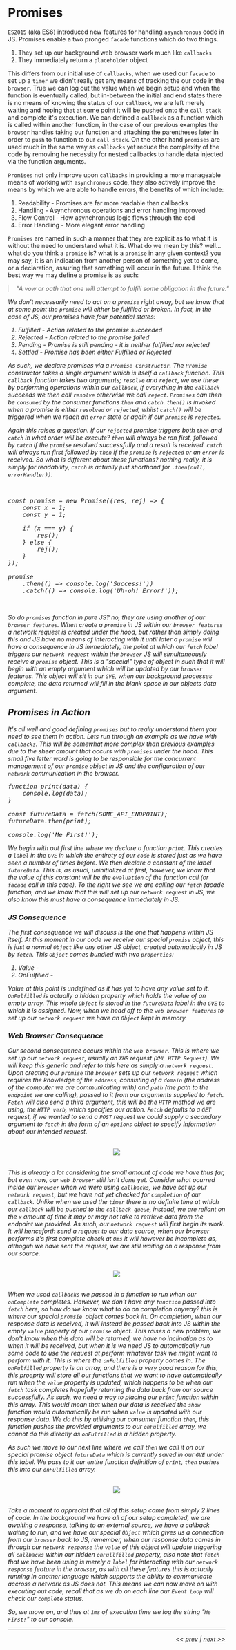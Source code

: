 # Promises

`ES2015` (aka ES6) introduced new features for handling `asynchronous` code in JS. Promises enable a two pronged `facade` functions which do two things.

1. They set up our background web browser work much like `callbacks`
2. They immediately return a `placeholder` object

This differs from our initial use of `callbacks`, when we used our `facade` to set up a `timer` we didn't really get any means of tracking the our code in the `browser`. True we can log out the value when we begin setup and when the function is eventually called, but in-between the initial and end states there is no means of knowing the status of our `callback`, we are left merely waiting and hoping that at some point it will be pushed onto the `call stack` and complete it's execution. We can defined a `callback` as a function which is called within another function, in the case of our previous examples the `browser` handles taking our function and attaching the parentheses later in order to `push` to function to our `call stack`. On the other hand `promises` are used much in the same way as `callbacks` yet reduce the complexity of the code by removing he necessity for nested callbacks to handle data injected via the function arguments.

`Promises` not only improve upon `callbacks` in providing a more manageable means of working with `asynchronous` code, they also actively improve the means by which we are able to handle errors, the benefits of which include:

1. Readability - Promises are far more readable than callbacks
2. Handling - Asynchronous operations and error handling improved
3. Flow Control - How asynchronous logic flows through the cod
4. Error Handling - More elegant error handling

`Promises` are named in such a manner that they are explicit as to what it is without the need to understand what it is. What do we mean by this? well... what do you think a `promise` is? what is a `promise` in any given context? you may say, it is an indication from another person of something yet to come, or a declaration, assuring that something will occur in the future. I think the best way we may define a promise is as such:

<div align="center" >
<BlockQuote style="margin: auto; width: 500px;">
<em>
"A vow or oath that one will attempt to fulfill some obligation in the future."
</BlockQuote>
</div>

We don't necessarily need to act on a `promise` right away, but we know that at some point the `promise` will either be fulfilled or broken. In fact, in the case of JS, our promises have four potential states:

1. Fulfilled - Action related to the promise succeeded
2. Rejected - Action related to the promise failed
3. Pending - Promise is still pending - it is neither fulfilled nor rejected
4. Settled - Promise has been either Fulfilled or Rejected

As such, we declare promises via a `Promise Constructor`. The `Promise` constructor takes a single argument which is itself a `callback` function. This `callback` function takes two arguments; `resolve` and `reject`, we use these by performing operations within our `callback`, if everything in the `callback` succeeds we then call `resolve` otherwise we call `reject`. `Promises` can then be `consumed` by the consumer functions `then` and `catch`. `then()` is invoked when a promise is either `resolved` or `rejected`, whilst `catch()` will be triggered when we reach an `error` state or again if our `promise` is `rejected`.

Again this raises a question. If our `rejected` promise triggers both `then` and `catch` in what order will be execute? `then` will always be ran first, followed by `catch` if the `promise` resolved successfully and a result is received. `catch` will always run first followed by `then` if the `promise` is `rejected` or an `error` is received. So what is different about these functions? nothing really, it is simply for readability, `catch` is actually just shorthand for `.then(null, errorHandler))`.

<br />

<pre>
const promise = new Promise((res, rej) => {
    const x = 1;
    const y = 1;

    if (x === y) {
        res();
    } else {
        rej();
    }
});

promise
    .then(() => console.log('Success!'))
    .catch(() => console.log('Uh-oh! Error!'));
</pre>

<br />

So do `promises` function in pure JS? no, they are using another of our `browser features`. When create a `promise` in JS within our `browser features` a network request is created under the hood, but rather than simply doing this and JS have no means of interacting with it until later a `promise` will have a consequence in JS immediately, the point at which our `fetch` label triggers our `network request` within the `browser` JS will simultaneously receive a `promise` object. This is a "special" type of object in such that it will begin with an empty argument which will be updated by our `browser` features. This object will sit in our `GVE`, when our background processes complete, the data returned will fill in the blank space in our objects data argument.

## Promises in Action

It's all well and good defining `promises` but to really understand them you need to see them in action. Lets run through an example as we have with `callbacks`. This will be somewhat more complex than previous examples due to the sheer amount that occurs with `promises` under the hood. This small five letter word is going to be responsible for the concurrent management of our `promise` object in JS and the configuration of our `network` communication in the browser.

<pre>
function print(data) {
    console.log(data);
}

const futureData = fetch(SOME_API_ENDPOINT);
futureData.then(print);

console.log('Me First!');
</pre>

We begin with out first line where we declare a function `print`. This creates a `label` in the `GVE` in which the entirety of our `code` is stored just as we have seen a number of times before. We then declare a constant of the label `futureData`. This is, as usual, uninitialized at first, however, we know that the value of this constant will be the `evaluation` of the function call (or `facade` call in this case). To the right we see we are calling our `fetch` facade function, and we know that this will set up our `network request` in JS, we also know this must have a consequence immediately in JS.

### JS Consequence

The first consequence we will discuss is the one that happens within JS itself. At this moment in our code we receive our special `promise` object, this is just a normal `Object` like any other JS object, created automatically in JS by `fetch`. This `Object` comes bundled with two `properties`:

1. Value -
2. OnFulfilled -

Value at this point is undefined as it has yet to have any value set to it. `OnFulfilled` is actually a hidden property which holds the value of an empty array. This whole `Object` is stored in the `futureData` label in the `GVE` to which it is assigned. Now, when we head off to the `web browser features` to set up our `network request` we have an `Object` kept in memory.

### Web Browser Consequence

Our second consequence occurs within the `web browser`. This is where we set up our `network request`, usually an `XHR` request (`XML HTTP Request`). We will keep this generic and refer to this here as simply a `network request`. Upon creating our `promise` the `browser` sets up our `network request` which requires the knowledge of the `address`, consisting of a `domain` (the address of the computer we are communicating with) and `path` (the path to the `endpoint` we are calling), passed to it from our arguments supplied to `fetch`. `Fetch` will also send a third argument, this will be the `HTTP` method we are using, the `HTTP verb`, which specifies our action. `Fetch` defaults to a `GET` request, if we wanted to send a `POST` request we could supply a secondary argument to `fetch` in the form of an `options` object to specify information about our intended request.

<br />

<div align="center">
    <img src="../images/networkConsequence.png">
</div>

<br />

This is already a lot considering the small amount of code we have thus far, but even now, our `web browser` still isn't done yet. Consider what ocurred inside our `browser` when we were using `callbacks`, we have set up our `network request`, but we have not yet checked for `completion` of our `callback`.  Unlike when we used the `timer` there is no definite time at which our `callback` will be pushed to the `callback queue`, instead, we are reliant on the `x` amount of time it may or may not take to retrieve data from the endpoint we provided. As such, our `network request` will first begin its work. It will henceforth send a request to our data source, when our browser performs it's first complete check at `0ms` it will however be incomplete as, althoguh we have sent the request, we are still waiting on a response from our source.

<br />

<div align="center">
    <img src="../images/externalRequest.png">
</div>

<br />

When we used `callbacks` we passed in a function to run when our `onComplete` completes. However, we don't have any `function` passed into `fetch` here, so how do we know what to do on completion anyway? this is where our special `promsie `object comes back in. On completion, when our response data is received, it will instead be passed back into JS within the empty `value` property of our `promise` object. This raises a new problem, we don't know when this data will be returned, we have no inclination as to when it will be received, but when it is we need JS to automatically run some code to use the request at perform whatever task we might want to perform with it. This is where the `onFulfilled` property comes in. The `onFulfilled` property is an array, and there is a very good reason for this, this proeprty will store all our functions that we want to have automatically run when the `value` property is updated, which happens to be when our `fetch` task completes hopefully returning the data back from our source successfully. As such, we need a way to placing our `print` function within this array. This would mean that when our data is received the `show` function would automatically be run when `value` is updated with our response data. We do this by utilising our consumer function `then`, this function pushes the provided arguments to our `onFulfilled` array, we cannot do this directly as `onFulfilled` is a hidden property.

As such we move to our next line where we call `then` we call it on our special promise object `futureData` which is currently saved in our `GVE` under this label. We pass to it our entire function definition of `print`, `then` pushes this into our `onFulfilled` array.

<br />

<div align="center">
    <img src="../images/pushThen.png">
</div>

<br />

Take a moment to appreciat that all of this setup came from simply 2 lines of code. In the background we have all of our setup completed, we are awaiting a response, talking to an external source, we have a callback waiting to run, and we have our special `Object` which gives us a connection from our `browser` back to JS, remember, when our response data comes in through our `network response` the `value` of this object will update triggering all `callbacks` within our hidden `onFullfilled` property, also note that `fetch` that we have been using is merely a `label` for interacting with our `network response` feature in the `browser`, as with all these features this is actually running in another language which supports the ability to communicate accross a network as JS does not. This means we can now move on with executing out code, recall that as we do on each line our `Event Loop` will check our `complete` status.

So, we move on, and thus at `1ms` of execution time we log the string "`Me First!`" to our console.

---

<div align="right">

[<< prev](./11_web_api_interface.md) | [next >>](./)

</div>